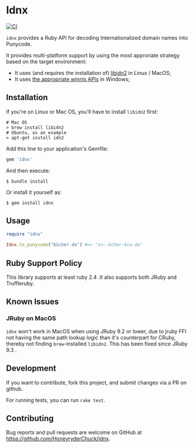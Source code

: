 # Idnx

[![CI](https://github.com/HoneyryderChuck/idnx/actions/workflows/test.yml/badge.svg)](https://github.com/HoneyryderChuck/idnx/actions/workflows/test.yml)



`idnx` provides a Ruby API for decoding Internationalized domain names into Punycode.

It provides multi-platform support by using the most approriate strategy based on the target environment:

* It uses (and requires the installation of) [libidn2](https://github.com/libidn/libidn2) in Linux / MacOS;
* It uses [the appropriate winnls APIs](https://docs.microsoft.com/en-us/windows/win32/api/winnls/nf-winnls-idntoascii) in Windows;

## Installation

If you're on Linux or Mac OS, you'll have to install `libidn2` first:

```
# Mac OS
> brew install libidn2
# Ubuntu, as an example
> apt-get install idn2
```

Add this line to your application's Gemfile:

```ruby
gem 'idnx'
```

And then execute:

    $ bundle install

Or install it yourself as:

    $ gem install idnx

## Usage

```ruby
require "idnx"

Idnx.to_punycode("bücher.de") #=> "xn--bcher-kva.de"
```

## Ruby Support Policy

This library supports at least ruby 2.4 .It also supports both JRuby and Truffleruby.

## Known Issues

### JRuby on MacOS

`idnx` won't work in MacOS when using JRuby 9.2 or lower, due to jruby FFI not having the same path lookup logic than it's counterpart for CRuby, thereby not finding `brew`-installed `libidn2`. This has been fixed since JRuby 9.3 .

## Development

If you want to contribute, fork this project, and submit changes via a PR on github.

For running tests, you can run `rake test`.

## Contributing

Bug reports and pull requests are welcome on GitHub at https://github.com/HoneyryderChuck/idnx.
